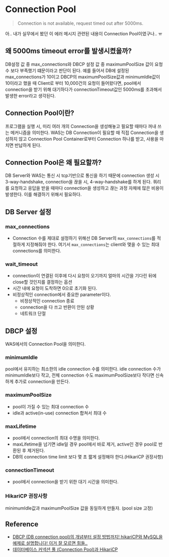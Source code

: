 # Connection Pool
 
> Connection is not available, request timed out after 5000ms. 

아.. 내가 실무에서 봤던 이 에러 메시지 관련된 내용이 Connection Pool이였구나.. ㅠ

## 왜 5000ms timeout error를 발생시켰을까?
DB설정 값 중 max_connections와 DBCP 설정 값 중 maximumPoolSize 값이 요청 수 보다 부족했기 떄문이라고 판단이 된다.
예를 들어서 DB에 설정된 max_connections가 10이고 DBCP의 maximumPoolSize값과  minimumIdle값이 10이라고 했을 때 Client로 부터 10,000건의 요청이 들어왔다면,
pool에서 connection을 받기 위해 대기하다가 connectionTimeout값인 5000ms를 초과해서 발생한 error라고 생각된다. 

## Connection Pool이란?
프로그램을 실행 시, 미리 여러 개의 Connection을 생성해놓고 필요할 때마다 꺼내 쓰는 메커니즘을 의미한다. 
WAS는 DB Connection이 필요할 때 직접 Connection을 생성하지 않고 Connection Pool Container로부터 Connection 하나를 받고, 사용을 마치면 반납하게 된다.

## Connection Pool은 왜 필요할까?
DB Server와 WAS는 통신 시 tcp기반으로 통신을 하기 때문에 connection 생성 시 3-way-handshake, connection을 끊을 시, 4-way-handshake를 하게 된다.
쿼리를 요청하고 응답을 받을 때마다 connection을 생성하고 끊는 과정 자체에 많은 비용이 발생한다. 이를 해결하기 위해서 필요하다.

## DB Server 설정

### max_connections
* Connection 수를 제대로 설정하기 위해선 DB Server의 `max_connections`를 적절하게 지정해줘야 한다.
여기서 `max_connections`는 client와 맺을 수 있는 최대 connections를 의미한다.

### wait_timeout
* connection이 연결된 이후에 다시 요청이 오기까지 얼마의 시간을 기다린 뒤에 close할 것인지를 결정하는 옵션
* 시간 내에 요청이 도착하면 0으로 초기화 된다.
* 비정상적인 connection에서 중요한 parameter이다.
  * 비정상적인 connection 종료
  * connection을 다 쓰고 반환이 안된 상황
  * 네트워크 단절

## DBCP 설정
WAS에서의 Connection Pool을 의미한다.

### minimumIdle
pool에서 유지하는 최소한의 idle connection 수를 의미한다.
idle connection 수가 minimumIdle보다 작고, 
전체 connection 수도 maximumPoolSize보다 작다면 신속하게 추가로 connection을 만든다.

### maximumPoolSize
* pool이 가질 수 있는 최대 connection 수
* idle과 active(in-use) connection 합쳐서 최대 수

### maxLifetime
* pool에서 connection의 최대 수명을 의미한다.
* maxLifetime을 넘기면 idle일 경우 pool에서 바로 제거, active인 경우 pool로 반환된 후 제거된다.
* DB의 connection time limit 보다 몇 초 짧게 설정해야 한다.(HikariCP 권장사항)

### connectionTimeout
* pool에서 connection을 받기 위한 대기 시간을 의미한다.

### HikariCP 권장사항
minimumIdle값과 maximumPoolSize 값을 동일하게 만들자. (pool size 고정)

## Reference 
* [DBCP (DB connection pool)의 개념부터 설정 방법까지! hikariCP와 MySQL을 예제로 설명합니다! 이거 잘 모르면 힘들..](https://www.youtube.com/watch?v=zowzVqx3MQ4)
* [데이터베이스 커넥션 풀 (Connection Pool)과 HikariCP](https://hudi.blog/dbcp-and-hikaricp/)
